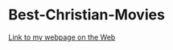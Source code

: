# Best-Christian-Movies

[Link to my webpage on the Web](https://brendamenjivar-22.github.io/Best-Christian-Movies/)
